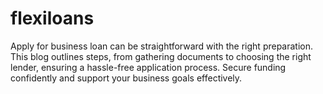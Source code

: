 # flexiloans
Apply for business loan can be straightforward with the right preparation. This blog outlines steps, from gathering documents to choosing the right lender, ensuring a hassle-free application process. Secure funding confidently and support your business goals effectively.
